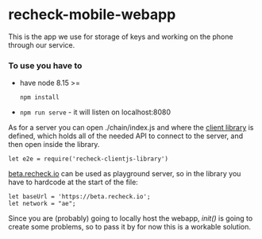 # recheck-mobile-webapp
This is the app we use for storage of keys and working on the phone through our service.

### To use you have to 

- have node 8.15 >=

    ``` npm install ```

- ```npm run serve``` - it will listen on localhost:8080

As for a server you can open ./chain/index.js and where the [client library](https://github.com/ReCheck-io/recheck-clientjs-library) is defined, which holds all of the needed API to connect to the server, and then open inside the library.

```let e2e = require('recheck-clientjs-library')```

[beta.recheck.io](https://beta.recheck.io/) can be used as playground server, so in the library you have to hardcode at the start of the file:

```
let baseUrl = 'https://beta.recheck.io';
let network = "ae";
```

Since you are (probably) going to locally host the webapp, _init()_ is going to create some problems, so to pass it by for now this is a workable solution. 
